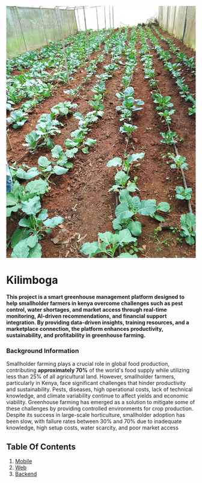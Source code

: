 
![image info](./Docs/images/greenhouse.jpeg)
# Kilimboga

**This project is a smart greenhouse management platform designed to help smallholder farmers in kenya overcome challenges such as pest control, water shortages, and market access through real-time monitoring, AI-driven recommendations, and financial support integration. By providing data-driven insights, training resources, and a marketplace connection, the platform enhances productivity, sustainability, and profitability in greenhouse farming.**

### Background Information
<p>Smallholder farming plays a crucial role in global food production, contributing <b>approximately
70%</b> of the world's food supply while utilizing less than 25% of all agricultural land. However,
smallholder farmers, particularly in Kenya, face significant challenges that hinder productivity
and sustainability. Pests, diseases, high operational costs, lack of technical knowledge, and
climate variability continue to affect yields and economic viability.
Greenhouse farming has emerged as a solution to mitigate some of these challenges by
providing controlled environments for crop production. Despite its success in large-scale
horticulture, smallholder adoption has been slow, with failure rates between 30% and 70% due
to inadequate knowledge, high setup costs, water scarcity, and poor market access</p>

## Table Of Contents

1. [Mobile](mobile/Readme.md)
2.  [Web](web/README.md)
2. [Backend](server/README.md)